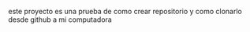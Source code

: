 este proyecto es una prueba de como crear repositorio y como clonarlo desde github a mi computadora 